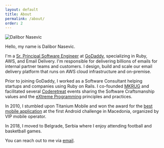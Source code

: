 ```yaml
---
layout: default
title: About
permalink: /about/
order: 2
---
```


<img alt="Dalibor Nasevic" src="/assets/dalibor.nasevic.photo.jpg" title="Dalibor Nasevic">

Hello, my name is Dalibor Nasevic.

I'm a <a href="https://www.linkedin.com/in/dalibornasevic" target="_blank" title="My LinkedIn profile">Sr. Principal Software Engineer</a> at <a href="https://www.godaddy.com" target="_blank">GoDaddy</a>, specializing in Ruby, AWS, and Email Delivery. I'm responsible for delivering billions of emails for internal partner teams and customers. I design, build and scale our email delivery platform that runs on AWS cloud infrastructure and on-premise.

Prior to joining GoDaddy, I worked as a Software Consultant helping startups and companies using Ruby on Rails. I co-founded <a href="/posts/6-announcing-macedonian-ruby-user-group-mkrug">MKRUG</a> and facilitated several <a href="/posts/74-notes-from-global-day-of-coderetreat-2016-in-skopje">Coderetreat</a> events sharing the Software Craftsmanship values and the <a href="/posts/23-extreme-programming-wisdom">eXtreme Programming</a> principles and practices.

In 2010, I stumbled upon Titanium Mobile and won the award for the <a href="/posts/15-vip-android-challenge-grand-prix-with-popravimk">best mobile application</a> at the first Android challenge in Macedonia, organized by VIP mobile operator.

In 2018, I moved to Belgrade, Serbia where I enjoy attending football and basketball games.

You can reach out to me via <a href="mailto:dalibor.nasevic@gmail.com" title="Email">email</a>.
